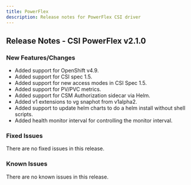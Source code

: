 ```yaml
---
title: PowerFlex
description: Release notes for PowerFlex CSI driver
---
```


## Release Notes - CSI PowerFlex v2.1.0

### New Features/Changes
- Added support for OpenShift v4.9.
- Added support for CSI spec 1.5.
- Added support for new access modes in CSI Spec 1.5.
- Added support for PV/PVC metrics.
- Added support for CSM Authorization sidecar via Helm.
- Added v1 extensions to vg snaphot from v1alpha2.
- Added support to update helm charts to do a helm install without shell scripts.
- Added health monitor interval for controlling the monitor interval.

### Fixed Issues

There are no fixed issues in this release.

### Known Issues

There are no known issues in this release.
